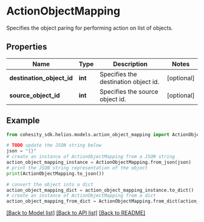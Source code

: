 # ActionObjectMapping

Specifies the object paring for performing action on list of objects.

## Properties

Name | Type | Description | Notes
------------ | ------------- | ------------- | -------------
**destination_object_id** | **int** | Specifies the destination object id. | [optional] 
**source_object_id** | **int** | Specifies the source object id. | [optional] 

## Example

```python
from cohesity_sdk.helios.models.action_object_mapping import ActionObjectMapping

# TODO update the JSON string below
json = "{}"
# create an instance of ActionObjectMapping from a JSON string
action_object_mapping_instance = ActionObjectMapping.from_json(json)
# print the JSON string representation of the object
print(ActionObjectMapping.to_json())

# convert the object into a dict
action_object_mapping_dict = action_object_mapping_instance.to_dict()
# create an instance of ActionObjectMapping from a dict
action_object_mapping_from_dict = ActionObjectMapping.from_dict(action_object_mapping_dict)
```
[[Back to Model list]](../README.md#documentation-for-models) [[Back to API list]](../README.md#documentation-for-api-endpoints) [[Back to README]](../README.md)


